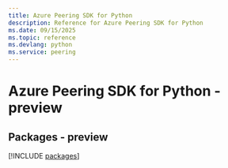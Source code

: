 ```yaml
---
title: Azure Peering SDK for Python
description: Reference for Azure Peering SDK for Python
ms.date: 09/15/2025
ms.topic: reference
ms.devlang: python
ms.service: peering
---
```

# Azure Peering SDK for Python - preview
## Packages - preview
[!INCLUDE [packages](peering-index.md)]